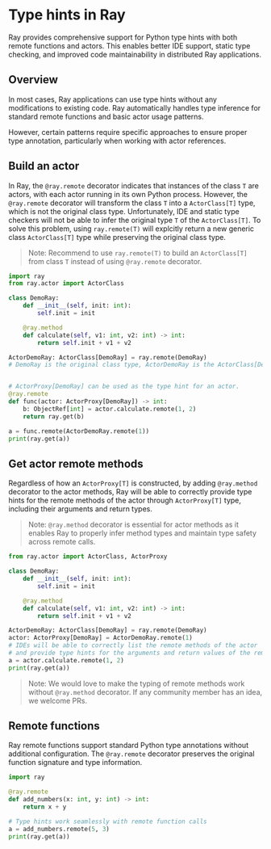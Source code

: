 # Type hints in Ray

Ray provides comprehensive support for Python type hints with both remote functions and actors. This enables better IDE support, static type checking, and improved code maintainability in distributed Ray applications.

## Overview

In most cases, Ray applications can use type hints without any modifications to existing code. Ray automatically handles type inference for standard remote functions and basic actor usage patterns.

However, certain patterns require specific approaches to ensure proper type annotation, particularly when working with actor references.

## Build an actor

In Ray, the `@ray.remote` decorator indicates that instances of the class `T` are actors, with each actor running in its own Python process. However, the `@ray.remote` decorator will transform the class `T` into a `ActorClass[T]` type, which is not the original class type. Unfortunately, IDE and static type checkers will not be able to infer the original type `T` of the `ActorClass[T]`. To solve this problem, using `ray.remote(T)` will explcitly return a new generic class `ActorClass[T]` type while preserving the original class type.

> Note: Recommend to use `ray.remote(T)` to build an `ActorClass[T]` from class `T` instead of using `@ray.remote` decorator.

```python
import ray
from ray.actor import ActorClass

class DemoRay:
    def __init__(self, init: int):
        self.init = init

    @ray.method
    def calculate(self, v1: int, v2: int) -> int:
        return self.init + v1 + v2

ActorDemoRay: ActorClass[DemoRay] = ray.remote(DemoRay)
# DemoRay is the original class type, ActorDemoRay is the ActorClass[DemoRay] type


# ActorProxy[DemoRay] can be used as the type hint for an actor.
@ray.remote
def func(actor: ActorProxy[DemoRay]) -> int:
    b: ObjectRef[int] = actor.calculate.remote(1, 2)
    return ray.get(b)

a = func.remote(ActorDemoRay.remote(1))
print(ray.get(a))
```

## Get actor remote methods

Regardless of how an `ActorProxy[T]` is constructed, by adding `@ray.method` decorator to the actor methods, Ray will be able to correctly provide type hints for the remote methods of the actor through `ActorProxy[T]` type, including their arguments and return types.

> Note: `@ray.method` decorator is essential for actor methods as it enables Ray to properly infer method types and maintain type safety across remote calls.

```python
from ray.actor import ActorClass, ActorProxy

class DemoRay:
    def __init__(self, init: int):
        self.init = init

    @ray.method
    def calculate(self, v1: int, v2: int) -> int:
        return self.init + v1 + v2

ActorDemoRay: ActorClass[DemoRay] = ray.remote(DemoRay)
actor: ActorProxy[DemoRay] = ActorDemoRay.remote(1)
# IDEs will be able to correctly list the remote methods of the actor
# and provide type hints for the arguments and return values of the remote methods
a = actor.calculate.remote(1, 2)
print(ray.get(a))
```

> Note: We would love to make the typing of remote methods work without `@ray.method` decorator. If any community member has an idea, we welcome PRs.


## Remote functions

Ray remote functions support standard Python type annotations without additional configuration. The `@ray.remote` decorator preserves the original function signature and type information.

```python
import ray

@ray.remote
def add_numbers(x: int, y: int) -> int:
    return x + y

# Type hints work seamlessly with remote function calls
a = add_numbers.remote(5, 3)
print(ray.get(a))
```
